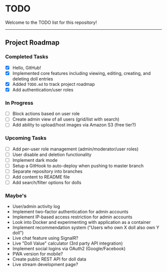 # TODO

Welcome to the TODO list for this repository!

---

## Project Roadmap

### Completed Tasks
- [x] Hello, GitHub!
- [x] Implemented core features including viewing, editing, creating, and deleting doll entries
- [x] Added `TODO.md` to track project roadmap
- [x] Add authentication/user roles

### In Progress
- [ ] Block actions based on user role
- [ ] Create admin view of all users (grid/list with search)
- [ ] Add ability to upload/host images via Amazon S3 (free tier?)

### Upcoming Tasks
- [ ] Add per-user role management (admin/moderator/user roles)
- [ ] User disable and deletion functionality
- [ ] Implement dark mode
- [ ] Setup a GitHook to auto-deploy when pushing to master branch
- [ ] Separate repository into branches
- [ ] Add content to README file
- [ ] Add search/filter options for dolls

### Maybe's
- User/admin activity log
- Implement two-factor authentication for admin accounts
- Implement IP-based access restriction for admin accounts
- Look into Docker and experimenting with application as a container
- Implement recommendation system ("Users who own X doll also own Y doll")
- Live chat feature using SignalR?
- Live "Doll Value" calculator (3rd party API integration)
- Implement social logins via OAuth2 (Google/Facebook)
- PWA version for mobile?
- Create public REST API for doll data
- Live stream development page?
